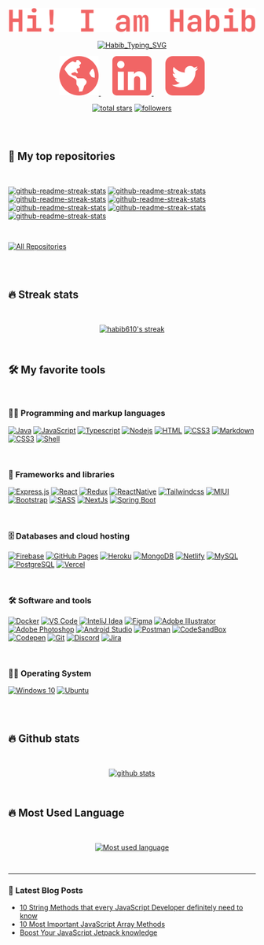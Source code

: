 <!-- Title -->
<p align="center">
  <a href="https://github.com/habib610"><img src="./assets/Habib.svg" alt="habib610" /></a>
</p>

<!-- Typing Indicator -->
<p align="center">
<a href="https://git.io/typing-svg"><img src="https://readme-typing-svg.herokuapp.com?font=JetBrains+Mono&weight=700&pause=1000&color=F16565&center=true&vCenter=true&width=440&lines=Full-Stack+Web+Developer;Always+Learning+New+Things;Curious+About+New+Tech+and+Tools" alt="Habib_Typing_SVG" /></a>
</p>

<!-- Social Icons -->
<p align="center">
<a href="https://rhabib.dev">
<img src="./assets/globe_icon.svg" alt="portfolio" />
</a>
  &#8287;&#8287;&#8287;&#8287;&#8287;
<a href="https://www.linkedin.com/in/habib610/">
<img src="./assets/linkedin_icon.svg" alt="linkedin" />
</a>
  &#8287;&#8287;&#8287;&#8287;&#8287;
<a href="https://twitter.com/habib_610">
<img src="./assets/twitter_icon.svg" alt="twitter" />
</a>
</p>

<!-- Social badges section -->

<p align="center">
  <a href="https://github.com/haib610?tab=repositories&sort=stargazers">
    <img alt="total stars" title="Total stars on GitHub" src="https://custom-icon-badges.demolab.com/github/stars/habib610?color=f97316&style=for-the-badge&labelColor=fb923c&logo=star"/></a>
  <a href="https://github.com/habib610?tab=followers">
    <img alt="followers" title="Follow me on Github" src="https://custom-icon-badges.demolab.com/github/followers/habib610?color=db2777&labelColor=ec4899&style=for-the-badge&logo=person-add&label=Follow&logoColor=white"/></a>
</p>

</br>
</br>

<!-- Repositories -->

## 📘 My top repositories

</br>

<p align="left">
   <a href="https://github.com/habib610/uprise-nxt"><img width="278" src="https://denvercoder1-github-readme-stats.vercel.app/api/pin/?username=habib610&repo=uprise-nxt&theme=react&bg_color=1F222E&title_color=F85D7F&hide_border=true&icon_color=F8D866&show_icons=false" alt="github-readme-streak-stats"></a>
  <a href="https://github.com/habib610/spring-blog"><img width="278" src="https://denvercoder1-github-readme-stats.vercel.app/api/pin/?username=habib610&repo=spring-blog&theme=react&bg_color=1F222E&title_color=F85D7F&hide_border=true&icon_color=F8D866&show_icons=false" alt="github-readme-streak-stats"></a>
  <a href="https://github.com/habib610/instagram-web-v"><img width="278" src="https://denvercoder1-github-readme-stats.vercel.app/api/pin/?username=habib610&repo=instagram-web-v&theme=react&bg_color=1F222E&title_color=F85D7F&hide_border=true&icon_color=F8D866&show_icons=false" alt="github-readme-streak-stats"></a>
<a href="https://github.com/habib610/air-cnc"><img width="278" src="https://denvercoder1-github-readme-stats.vercel.app/api/pin/?username=habib610&repo=air-cnc&theme=react&bg_color=1F222E&title_color=F85D7F&hide_border=true&icon_color=F8D866&show_icons=false" alt="github-readme-streak-stats"></a>
<a href="https://github.com/habib610/cart-gear"><img width="278" src="https://denvercoder1-github-readme-stats.vercel.app/api/pin/?username=habib610&repo=cart-gear&theme=react&bg_color=1F222E&title_color=F85D7F&hide_border=true&icon_color=F8D866&show_icons=false" alt="github-readme-streak-stats"></a>
<a href="https://github.com/habib610/red-onion"><img width="278" src="https://denvercoder1-github-readme-stats.vercel.app/api/pin/?username=habib610&repo=red-onion&theme=react&bg_color=1F222E&title_color=F85D7F&hide_border=true&icon_color=F8D866&show_icons=false" alt="github-readme-streak-stats"></a>
<a href="https://github.com/nawazhabib/exam-portal"><img width="278" src="https://denvercoder1-github-readme-stats.vercel.app/api/pin/?username=nawazhabib&repo=exam-portal&theme=react&bg_color=1F222E&title_color=F85D7F&hide_border=true&icon_color=F8D866&show_icons=false" alt="github-readme-streak-stats"></a>
</p>

</br>

<p align="left">
  <a href="https://github.com/habib610?tab=repositories&sort=stargazers"><img alt="All Repositories" title="All Repositories" src="https://custom-icon-badges.demolab.com/badge/-All%20Repos-7c3aed?style=for-the-badge&logoColor=white&logo=repo"/></a>
</p>

</br>
</br>
<!-- Star Strek -->

## 🔥 Streak stats

</br>
<p align="center">
  <a href="https://github.com/habib610/github-readme-streak-stats">
    <img alt="habib610's streak" src="https://streak-stats.demolab.com/?user=habib610&theme=dracula&hide_border=true"/>
  </a>
</p>

</br>
<!-- Language, Frameworks, Tools, Database  -->

## 🛠️ My favorite tools

</br>

### 👨‍💻 Programming and markup languages

<p>
 <a href="#"><img alt="Java" src="https://img.shields.io/badge/java-%23ED8B00.svg?style=for-the-badge&logo=java&logoColor=white"></a>
  <a href="#"><img alt="JavaScript" src="https://img.shields.io/badge/javascript-%23323330.svg?style=for-the-badge&logo=javascript&logoColor=%23F7DF1E"></a>
  <a href="#"><img alt="Typescript" src="https://img.shields.io/badge/typescript-%23007ACC.svg?style=for-the-badge&logo=typescript&logoColor=white"></a>
  <a href="#"><img alt="Nodejs" src="https://img.shields.io/badge/node.js-6DA55F?style=for-the-badge&logo=node.js&logoColor=white"></a>
<a href="#"><img alt="HTML" src="https://img.shields.io/badge/html5-%23E34F26.svg?style=for-the-badge&logo=html5&logoColor=white"></a>
<a href="#"><img alt="CSS3" src="https://img.shields.io/badge/css3-%231572B6.svg?style=for-the-badge&logo=css3&logoColor=white"></a>
<a href="#"><img alt="Markdown" src="https://img.shields.io/badge/markdown-%23000000.svg?style=for-the-badge&logo=markdown&logoColor=white"></a>
<a href="#"><img alt="CSS3" src="https://img.shields.io/badge/css3-%231572B6.svg?style=for-the-badge&logo=css3&logoColor=white"></a>
<a href="#"><img alt="Shell" src="https://img.shields.io/badge/shell_script-%23121011.svg?style=for-the-badge&logo=gnu-bash&logoColor=white"></a>

</p>

</br>

### 🧰 Frameworks and libraries

<p>
 <a href="#"><img alt="Express.js" src="https://img.shields.io/badge/express.js-%23404d59.svg?style=for-the-badge&logo=express&logoColor=%2361DAFB"></a>
 <a href="#"><img alt="React" src="https://img.shields.io/badge/react-%2320232a.svg?style=for-the-badge&logo=react&logoColor=%2361DAFB"></a>
 <a href="#"><img alt="Redux" src="https://img.shields.io/badge/redux-%23593d88.svg?style=for-the-badge&logo=redux&logoColor=white"></a>
 <a href="#"><img alt="ReactNative" src="https://img.shields.io/badge/react_native-%2320232a.svg?style=for-the-badge&logo=react&logoColor=%2361DAFB"></a>
    <a href="#"><img alt="Tailwindcss" src="https://img.shields.io/badge/tailwindcss-%2338B2AC.svg?style=for-the-badge&logo=tailwind-css&logoColor=white"></a>
    <a href="#"><img alt="MIUI" src="https://img.shields.io/badge/MUI-%230081CB.svg?style=for-the-badge&logo=mui&logoColor=white"></a>
    <a href="#"><img alt="Bootstrap" src="https://img.shields.io/badge/bootstrap-%23563D7C.svg?style=for-the-badge&logo=bootstrap&logoColor=white"></a>
    <a href="#"><img alt="SASS" src="https://img.shields.io/badge/SASS-hotpink.svg?style=for-the-badge&logo=SASS&logoColor=white"></a>
    <a href="#"><img alt="NextJs" src="https://img.shields.io/badge/Next-black?style=for-the-badge&logo=next.js&logoColor=white"></a>
     <a href="#"><img alt="Spring Boot" src="https://img.shields.io/badge/spring-%236DB33F.svg?style=for-the-badge&logo=spring&logoColor=white"></a>
</p>

</br>

### 🗄️ Databases and cloud hosting

<p>
    <a href="#"><img alt="Firebase" src="https://img.shields.io/badge/Firebase-039BE5?style=for-the-badge&logo=Firebase&logoColor=white"></a>
    <a href="#"><img alt="GitHub Pages" src="https://img.shields.io/badge/github-%23121011.svg?style=for-the-badge&logo=github&logoColor=white"></a>
    <a href="#"><img alt="Heroku" src="https://img.shields.io/badge/heroku-%23430098.svg?style=for-the-badge&logo=heroku&logoColor=whitee"></a>
    <a href="#"><img alt="MongoDB" src ="https://img.shields.io/badge/MongoDB-%234ea94b.svg?style=for-the-badge&logo=mongodb&logoColor=white"></a>
    <a href="#"><img alt="Netlify" src ="https://img.shields.io/badge/netlify-%23000000.svg?style=for-the-badge&logo=netlify&logoColor=#00C7B7)"></a>
    <a href="#"><img alt="MySQL" src="https://img.shields.io/badge/mysql-%2300f.svg?style=for-the-badge&logo=mysql&logoColor=white"></a>
    <a href="#"><img alt="PostgreSQL" src ="https://img.shields.io/badge/postgres-%23316192.svg?style=for-the-badge&logo=postgresql&logoColor=white"></a>
    <a href="#"><img alt="Vercel" src="https://img.shields.io/badge/vercel-%23000000.svg?style=for-the-badge&logo=vercel&logoColor=white"></a>
</p>

</br>

### 🛠️ Software and tools

 <p> 
   <a href="#"><img alt="Docker" src="https://img.shields.io/badge/Docker-2CA5E0?style=for-the-badge&logo=docker&logoColor=white"></a>
    <a href="#"><img alt="VS Code" src="https://img.shields.io/badge/Visual%20Studio%20Code-0078d7.svg?style=for-the-badge&logo=visual-studio-code&logoColor=white"></a>
    <a href="#"><img alt="InteliJ Idea" src="https://img.shields.io/badge/IntelliJIDEA-000000.svg?style=for-the-badge&logo=intellij-idea&logoColor=white"></a>
    <a href="#"><img alt="Figma" src="https://img.shields.io/badge/figma-%23F24E1E.svg?style=for-the-badge&logo=figma&logoColor=white"></a>
    <a href="#"><img alt="Adobe Illustrator" src="https://img.shields.io/badge/adobe%20illustrator-%23FF9A00.svg?style=for-the-badge&logo=adobe%20illustrator&logoColor=white"></a>
    <a href="#"><img alt="Adobe Photoshop" src="https://img.shields.io/badge/adobe%20photoshop-%2331A8FF.svg?style=for-the-badge&logo=adobe%20photoshop&logoColor=white"></a>
    <a href="#"><img alt="Android Studio" src="https://img.shields.io/badge/Android%20Studio-3DDC84.svg?style=for-the-badge&logo=android-studio&logoColor=white"></a>
    <a href="#"><img alt="Postman" src="https://img.shields.io/badge/Postman-FF6C37?style=for-the-badge&logo=postman&logoColor=white"></a>
    <a href="#"><img alt="CodeSandBox" src="https://img.shields.io/badge/Codesandbox-040404?style=for-the-badge&logo=codesandbox&logoColor=DBDBDB"></a>
    <a href="#"><img alt="Codepen" src="https://img.shields.io/badge/Codepen-000000?style=for-the-badge&logo=codepen&logoColor=white"></a>
    <a href="#"><img alt="Git" src="https://img.shields.io/badge/git-%23F05033.svg?style=for-the-badge&logo=git&logoColor=white"></a>
    <a href="#"><img alt="Discord" src="https://img.shields.io/badge/Discord-%235865F2.svg?style=for-the-badge&logo=discord&logoColor=white"></a>
    <a href="#"><img alt="Jira" src="https://img.shields.io/badge/jira-%230A0FFF.svg?style=for-the-badge&logo=jira&logoColor=white"></a>
 
</p>

</br>

### 👨‍💻 Operating System

 <p>
    <a href="#"><img alt="Windows 10" src="https://img.shields.io/badge/Windows%2011-%230079d5.svg?style=for-the-badge&logo=Windows%2011&logoColor=white"></a>
    <a href="#"><img alt="Ubuntu" src="https://img.shields.io/badge/Ubuntu-E95420?style=for-the-badge&logo=ubuntu&logoColor=white"></a>
 
</p>

<br />
<br />

## 🔥 Github stats

</br>
<p align="center">
<a href="https://github.com/habib610">
<img src="https://github-readme-stats.vercel.app/api?username=habib610&show_icons=true&theme=radical" alt="github stats "/>
</a>
</p>

</br>

## 🔥 Most Used Language

</br>
<p align="center"> 
<a href=""> 
  <img alt="Most used language" src="https://github-readme-stats.vercel.app/api/top-langs/?username=habib610&langs_count=8&layout=compact&theme=radical"/>
</a>
</p>

<br />

---

### 📕 Latest Blog Posts

<!-- BLOG-POST-LIST:START -->

-   [10 String Methods that every JavaScript Developer definitely need to know](https://medium.com/@habibur4224287/10-string-methods-that-every-javascript-developer-definitely-need-to-know-8c8bc62a5c84)
-   [10 Most Important JavaScript Array Methods](https://habib610.medium.com/10-most-important-javascript-array-methods-29d19c1f415f)
-   [Boost Your JavaScript Jetpack knowledge](https://habib610.medium.com/boost-your-javascript-jetpack-knowledge-3839fb35eb57)
    <br/>
